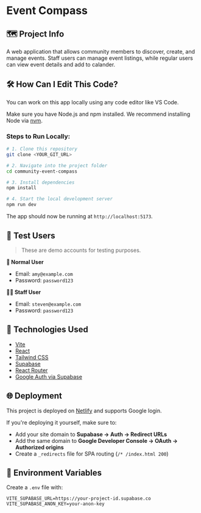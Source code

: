 # Event Compass

## 🗺️ Project Info

A web application that allows community members to discover, create, and manage events. Staff users can manage event listings, while regular users can view event details and add to calander.

## 🛠️ How Can I Edit This Code?

You can work on this app locally using any code editor like VS Code.

Make sure you have Node.js and npm installed. We recommend installing Node via [nvm](https://github.com/nvm-sh/nvm#installing-and-updating).

### Steps to Run Locally:

```sh
# 1. Clone this repository
git clone <YOUR_GIT_URL>

# 2. Navigate into the project folder
cd community-event-compass

# 3. Install dependencies
npm install

# 4. Start the local development server
npm run dev
```

The app should now be running at `http://localhost:5173`.

## 🧪 Test Users

> These are demo accounts for testing purposes.

**👤 Normal User**

- Email: `amy@example.com`
- Password: `password123`

**👨‍💼 Staff User**

- Email: `steven@example.com`
- Password: `password123`

## 🔧 Technologies Used

- [Vite](https://vitejs.dev/)
- [React](https://reactjs.org/)
- [Tailwind CSS](https://tailwindcss.com/)
- [Supabase](https://supabase.com/)
- [React Router](https://reactrouter.com/)
- [Google Auth via Supabase](https://supabase.com/docs/guides/auth/social-login/google)

## 🌐 Deployment

This project is deployed on [Netlify](https://event-compass-im.netlify.app/) and supports Google login.

If you're deploying it yourself, make sure to:

- Add your site domain to **Supabase → Auth → Redirect URLs**
- Add the same domain to **Google Developer Console → OAuth → Authorized origins**
- Create a `_redirects` file for SPA routing (`/* /index.html 200`)

## 📁 Environment Variables

Create a `.env` file with:

```
VITE_SUPABASE_URL=https://your-project-id.supabase.co
VITE_SUPABASE_ANON_KEY=your-anon-key
```

